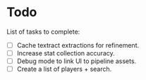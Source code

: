 # Todo

List of tasks to complete:

-   [ ] Cache textract extractions for refinement.
-   [ ] Increase stat collection accuracy.
-   [ ] Debug mode to link UI to pipeline assets.
-   [ ] Create a list of players + search.
